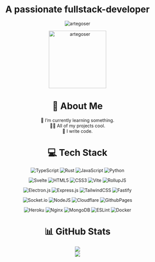 <div align="center"> 
  <h1>A passionate fullstack-developer</h1>
  <p> <img src="https://komarev.com/ghpvc/?username=artegoser&label=Profile%20views&color=0e75b6&style=flat" alt="artegoser" /> </p> 
  <p><img height="180em" src="https://github-profile-summary-cards.vercel.app/api/cards/profile-details?username=artegoser&theme=github_dark" alt="artegoser"/></p> 

# 💫 About Me

🌱 I’m currently learning something.  
👨‍💻 All of my projects cool.  
📝 I write code.  

# 💻 Tech Stack

![TypeScript](https://img.shields.io/badge/typescript-%23007ACC.svg?style=for-the-badge&logo=typescript&logoColor=white) 
![Rust](https://img.shields.io/badge/rust-%23000000.svg?style=for-the-badge&logo=rust&logoColor=white) 
![JavaScript](https://img.shields.io/badge/javascript-%23323330.svg?style=for-the-badge&logo=javascript&logoColor=%23F7DF1E)
![Python](https://img.shields.io/badge/python-3670A0?style=for-the-badge&logo=python&logoColor=ffdd54) 

![Svelte](https://img.shields.io/badge/svelte-%23f1413d.svg?style=for-the-badge&logo=svelte&logoColor=white) 
![HTML5](https://img.shields.io/badge/html5-%23E34F26.svg?style=for-the-badge&logo=html5&logoColor=white) 
![CSS3](https://img.shields.io/badge/css3-%231572B6.svg?style=for-the-badge&logo=css3&logoColor=white) 
![Vite](https://img.shields.io/badge/vite-%23646CFF.svg?style=for-the-badge&logo=vite&logoColor=white) 
![RollupJS](https://img.shields.io/badge/RollupJS-ef3335?style=for-the-badge&logo=rollup.js&logoColor=white) 

![Electron.js](https://img.shields.io/badge/Electron-191970?style=for-the-badge&logo=Electron&logoColor=white) 
![Express.js](https://img.shields.io/badge/express.js-%23404d59.svg?style=for-the-badge&logo=express&logoColor=%2361DAFB) 
![TailwindCSS](https://img.shields.io/badge/tailwindcss-%2338B2AC.svg?style=for-the-badge&logo=tailwind-css&logoColor=white) 
![Fastify](https://img.shields.io/badge/fastify-%23000000.svg?style=for-the-badge&logo=fastify&logoColor=white) 

![Socket.io](https://img.shields.io/badge/Socket.io-black?style=for-the-badge&logo=socket.io&badgeColor=010101) 
![NodeJS](https://img.shields.io/badge/node.js-6DA55F?style=for-the-badge&logo=node.js&logoColor=white) 
![Cloudflare](https://img.shields.io/badge/Cloudflare-F38020?style=for-the-badge&logo=Cloudflare&logoColor=white) 
![GithubPages](https://img.shields.io/badge/github%20pages-121013?style=for-the-badge&logo=github&logoColor=white) 

![Heroku](https://img.shields.io/badge/heroku-%23430098.svg?style=for-the-badge&logo=heroku&logoColor=white)
![Nginx](https://img.shields.io/badge/nginx-%23009639.svg?style=for-the-badge&logo=nginx&logoColor=white) 
![MongoDB](https://img.shields.io/badge/MongoDB-%234ea94b.svg?style=for-the-badge&logo=mongodb&logoColor=white) 
![ESLint](https://img.shields.io/badge/ESLint-4B3263?style=for-the-badge&logo=eslint&logoColor=white) 
![Docker](https://img.shields.io/badge/docker-%230db7ed.svg?style=for-the-badge&logo=docker&logoColor=white)

# 📊 GitHub Stats
![](https://github-readme-streak-stats.herokuapp.com/?user=artegoser&theme=github_dark&hide_border=true)  
![](https://github-contributor-stats.vercel.app/api?username=artegoser&limit=5&theme=github_dark&combine_all_yearly_contributions=true&hide_border=true)

</div>
